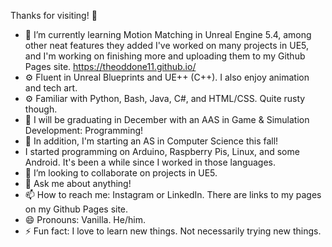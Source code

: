  Thanks for visiting! 👋

- 🌱 I’m currently learning Motion Matching in Unreal Engine 5.4, among other neat features they added  I've worked on many projects in UE5, and I'm working on finishing more and uploading them to my Github Pages site. https://theoddone11.github.io/
- ⚙️ Fluent in Unreal Blueprints and UE++ (C++). I also enjoy animation and tech art.
- ⚙️ Familiar with Python, Bash, Java, C#, and HTML/CSS. Quite rusty though.
- 🏫 I will be graduating in December with an AAS in Game & Simulation Development: Programming!
- 🏫 In addition, I'm starting an AS in Computer Science this fall!
- I started programming on Arduino, Raspberry Pis, Linux, and some Android. It's been a while since I worked in those languages.
- 👯 I’m looking to collaborate on projects in UE5.
- 💬 Ask me about anything!
- 📫 How to reach me: Instagram or LinkedIn. There are links to my pages on my Github Pages site.
- 😄 Pronouns: Vanilla. He/him.
- ⚡ Fun fact: I love to learn new things. Not necessarily trying new things.
